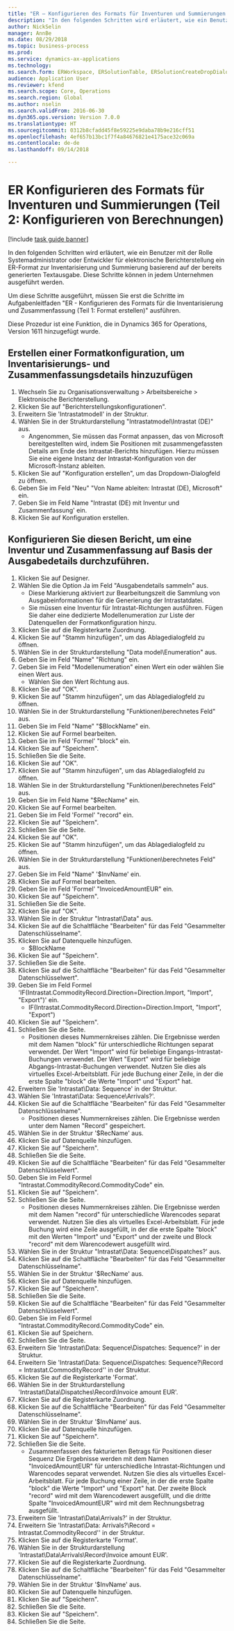 ```yaml
--- 
title: "ER – Konfigurieren des Formats für Inventuren und Summierungen (Teil 2: Konfigurieren von Berechnungen)"
description: "In den folgenden Schritten wird erläutert, wie ein Benutzer mit der Rolle Systemadministrator oder Entwickler für elektronische Berichterstellung ein ER-Format zur Inventarisierung und Summierung basierend auf der bereits generierten Textausgabe."
author: NickSelin
manager: AnnBe
ms.date: 08/29/2018
ms.topic: business-process
ms.prod: 
ms.service: dynamics-ax-applications
ms.technology: 
ms.search.form: ERWorkspace, ERSolutionTable, ERSolutionCreateDropDialog, EROperationDesigner, ERDataSourceAddDropDialog, ERExpressionDesignerFormula
audience: Application User
ms.reviewer: kfend
ms.search.scope: Core, Operations
ms.search.region: Global
ms.author: nselin
ms.search.validFrom: 2016-06-30
ms.dyn365.ops.version: Version 7.0.0
ms.translationtype: HT
ms.sourcegitcommit: 0312b8cfadd45f8e59225e9daba78b9e216cff51
ms.openlocfilehash: 4ef657b13bc1f7f4a84676821e4175ace32c069a
ms.contentlocale: de-de
ms.lasthandoff: 09/14/2018

---
```

# <a name="er-configure-format-to-do-counting-and-summing-part-2-configure-computations"></a>ER Konfigurieren des Formats für Inventuren und Summierungen (Teil 2: Konfigurieren von Berechnungen)

[!include [task guide banner](../../includes/task-guide-banner.md)]

In den folgenden Schritten wird erläutert, wie ein Benutzer mit der Rolle Systemadministrator oder Entwickler für elektronische Berichterstellung ein ER-Format zur Inventarisierung und Summierung basierend auf der bereits generierten Textausgabe. Diese Schritte können in jedem Unternehmen ausgeführt werden.

Um diese Schritte ausgeführt, müssen Sie erst die Schritte im Aufgabenleitfaden "ER - Konfigurieren des Formats für die Inventarisierung und Zusammenfassung (Teil 1: Format erstellen)" ausführen.

Diese Prozedur ist eine Funktion, die in Dynamics 365 for Operations, Version 1611 hinzugefügt wurde.


## <a name="create-a-format-configuration-to-add-counting-and-summing-details"></a>Erstellen einer Formatkonfiguration, um Inventarisierungs- und Zusammenfassungsdetails hinzuzufügen
1. Wechseln Sie zu Organisationsverwaltung > Arbeitsbereiche > Elektronische Berichterstellung.
2. Klicken Sie auf "Berichterstellungskonfigurationen".
3. Erweitern Sie 'Intrastatmodell' in der Struktur.
4. Wählen Sie in der Strukturdarstellung "Intrastatmodel\Intrastat (DE)" aus.
    * Angenommen, Sie müssen das Format anpassen, das von Microsoft bereitgestellten wird, indem Sie Positionen mit zusammengefassten Details am Ende des Intrastat-Berichts hinzufügen. Hierzu müssen Sie eine eigene Instanz der Intrastat-Konfiguration von der Microsoft-Instanz ableiten.  
5. Klicken Sie auf "Konfiguration erstellen", um das Dropdown-Dialogfeld zu öffnen.
6. Geben Sie im Feld "Neu" "Von Name ableiten: Intrastat (DE), Microsoft" ein.
7. Geben Sie im Feld Name "Intrastat (DE) mit Inventur und Zusammenfassung' ein.
8. Klicken Sie auf Konfiguration erstellen.

## <a name="configure-this-report-to-do-counting-and-summation-based-on-output-details"></a>Konfigurieren Sie diesen Bericht, um eine Inventur und Zusammenfassung auf Basis der Ausgabedetails durchzuführen.
1. Klicken Sie auf Designer.
2. Wählen Sie die Option Ja im Feld "Ausgabendetails sammeln" aus.
    * Diese Markierung aktiviert zur Bearbeitungszeit die Sammlung von Ausgabeinformationen für die Generierung der Intrastatdatei.  
    * Sie müssen eine Inventur für Intrastat-Richtungen ausführen. Fügen Sie daher eine dedizierte Modellenumeration zur Liste der Datenquellen der Formatkonfiguration hinzu.  
3. Klicken Sie auf die Registerkarte Zuordnung.
4. Klicken Sie auf "Stamm hinzufügen", um das Ablagedialogfeld zu öffnen.
5. Wählen Sie in der Strukturdarstellung "Data model\Enumeration" aus.
6. Geben Sie im Feld "Name" "Richtung" ein.
7. Geben Sie im Feld "Modellenumeration" einen Wert ein oder wählen Sie einen Wert aus.
    * Wählen Sie den Wert Richtung aus.  
8. Klicken Sie auf "OK".
9. Klicken Sie auf "Stamm hinzufügen", um das Ablagedialogfeld zu öffnen.
10. Wählen Sie in der Strukturdarstellung "Funktionen\berechnetes Feld" aus.
11. Geben Sie im Feld "Name" "$BlockName" ein.
12. Klicken Sie auf Formel bearbeiten.
13. Geben Sie im Feld 'Formel' "block" ein.
14. Klicken Sie auf "Speichern".
15. Schließen Sie die Seite.
16. Klicken Sie auf "OK".
17. Klicken Sie auf "Stamm hinzufügen", um das Ablagedialogfeld zu öffnen.
18. Wählen Sie in der Strukturdarstellung "Funktionen\berechnetes Feld" aus.
19. Geben Sie im Feld Name "$RecName" ein.
20. Klicken Sie auf Formel bearbeiten.
21. Geben Sie im Feld 'Formel' "record" ein.
22. Klicken Sie auf "Speichern".
23. Schließen Sie die Seite.
24. Klicken Sie auf "OK".
25. Klicken Sie auf "Stamm hinzufügen", um das Ablagedialogfeld zu öffnen.
26. Wählen Sie in der Strukturdarstellung "Funktionen\berechnetes Feld" aus.
27. Geben Sie im Feld "Name" '$InvName' ein.
28. Klicken Sie auf Formel bearbeiten.
29. Geben Sie im Feld 'Formel' "InvoicedAmountEUR" ein.
30. Klicken Sie auf "Speichern".
31. Schließen Sie die Seite.
32. Klicken Sie auf "OK".
33. Wählen Sie in der Struktur "Intrastat\Data" aus.
34. Klicken Sie auf die Schaltfläche "Bearbeiten" für das Feld "Gesammelter Datenschlüsselname".
35. Klicken Sie auf Datenquelle hinzufügen.
    * $BlockName  
36. Klicken Sie auf "Speichern".
37. Schließen Sie die Seite.
38. Klicken Sie auf die Schaltfläche "Bearbeiten" für das Feld "Gesammelter Datenschlüsselwert".
39. Geben Sie im Feld Formel 'IF(Intrastat.CommodityRecord.Direction=Direction.Import, "Import", "Export")' ein.
    * IF(Intrastat.CommodityRecord.Direction=Direction.Import, "Import", "Export")  
40. Klicken Sie auf "Speichern".
41. Schließen Sie die Seite.
    * Positionen dieses Nummernkreises zählen. Die Ergebnisse werden mit dem Namen "block" für unterschiedliche Richtungen separat verwendet. Der Wert "Import" wird für beliebige Eingangs-Intrastat-Buchungen verwendet. Der Wert "Export" wird für beliebige Abgangs-Intrastat-Buchungen verwendet. Nutzen Sie dies als virtuelles Excel-Arbeitsblatt. Für jede Buchung einer Zeile, in der die erste Spalte "block" die Werte "Import" und "Export" hat.  
42. Erweitern Sie 'Intrastat\Data: Sequence' in der Struktur.
43. Wählen Sie 'Intrastat\Data: Sequence\Arrivals?'.
44. Klicken Sie auf die Schaltfläche "Bearbeiten" für das Feld "Gesammelter Datenschlüsselname".
    * Positionen dieses Nummernkreises zählen. Die Ergebnisse werden unter dem Namen "Record" gespeichert.  
45. Wählen Sie in der Struktur '$RecName' aus.
46. Klicken Sie auf Datenquelle hinzufügen.
47. Klicken Sie auf "Speichern".
48. Schließen Sie die Seite.
49. Klicken Sie auf die Schaltfläche "Bearbeiten" für das Feld "Gesammelter Datenschlüsselwert".
50. Geben Sie im Feld Formel "Intrastat.CommodityRecord.CommodityCode" ein.
51. Klicken Sie auf "Speichern".
52. Schließen Sie die Seite.
    * Positionen dieses Nummernkreises zählen. Die Ergebnisse werden mit dem Namen "record" für unterschiedliche Warencodes separat verwendet. Nutzen Sie dies als virtuelles Excel-Arbeitsblatt. Für jede Buchung wird eine Zeile ausgefüllt, in der die erste Spalte "block" mit den Werten "Import" und "Export" und der zweite und Block "record" mit dem Warencodewert ausgefüllt wird.  
53. Wählen Sie in der Struktur "Intrastat\Data: Sequence\Dispatches?' aus.
54. Klicken Sie auf die Schaltfläche "Bearbeiten" für das Feld "Gesammelter Datenschlüsselname".
55. Wählen Sie in der Struktur '$RecName' aus.
56. Klicken Sie auf Datenquelle hinzufügen.
57. Klicken Sie auf "Speichern".
58. Schließen Sie die Seite.
59. Klicken Sie auf die Schaltfläche "Bearbeiten" für das Feld "Gesammelter Datenschlüsselwert".
60. Geben Sie im Feld Formel "Intrastat.CommodityRecord.CommodityCode" ein.
61. Klicken Sie auf Speichern.
62. Schließen Sie die Seite.
63. Erweitern Sie 'Intrastat\Data: Sequence\Dispatches: Sequence?' in der Struktur.
64. Erweitern Sie 'Intrastat\Data: Sequence\Dispatches: Sequence?\Record = Intrastat.CommodityRecord'' in der Struktur.
65. Klicken Sie auf die Registerkarte 'Format'.
66. Wählen Sie in der Strukturdarstellung 'Intrastat\Data\Dispatches\Record\Invoice amount EUR'.
67. Klicken Sie auf die Registerkarte Zuordnung.
68. Klicken Sie auf die Schaltfläche "Bearbeiten" für das Feld "Gesammelter Datenschlüsselname".
69. Wählen Sie in der Struktur '$InvName' aus.
70. Klicken Sie auf Datenquelle hinzufügen.
71. Klicken Sie auf "Speichern".
72. Schließen Sie die Seite.
    * Zusammenfassen des fakturierten Betrags für Positionen dieser Sequenz Die Ergebnisse werden mit dem Namen "InvoicedAmountEUR" für unterschiedliche Intrastat-Richtungen und Warencodes separat verwendet. Nutzen Sie dies als virtuelles Excel-Arbeitsblatt. Für jede Buchung einer Zeile, in der die erste Spalte "block" die Werte "Import" und "Export" hat. Der zweite Block "record" wird mit dem Warencodewert ausgefüllt, und die dritte Spalte "InvoicedAmountEUR" wird mit dem Rechnungsbetrag ausgefüllt.  
73. Erweitern Sie 'Intrastat\Data\Arrivals?' in der Struktur.
74. Erweitern Sie 'Intrastat\Data: Arrivals?\Record = Intrastat.CommodityRecord'' in der Struktur.
75. Klicken Sie auf die Registerkarte 'Format'.
76. Wählen Sie in der Strukturdarstellung 'Intrastat\Data\Arrivals\Record\Invoice amount EUR'.
77. Klicken Sie auf die Registerkarte Zuordnung.
78. Klicken Sie auf die Schaltfläche "Bearbeiten" für das Feld "Gesammelter Datenschlüsselname".
79. Wählen Sie in der Struktur '$InvName' aus.
80. Klicken Sie auf Datenquelle hinzufügen.
81. Klicken Sie auf "Speichern".
82. Schließen Sie die Seite.
83. Klicken Sie auf "Speichern".
84. Schließen Sie die Seite.


